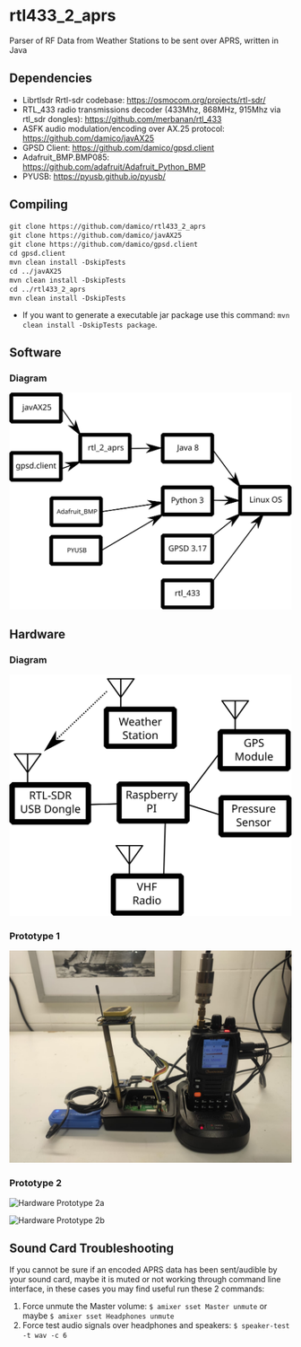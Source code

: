 # rtl433_2_aprs
Parser of RF Data from Weather Stations to be sent over APRS, written in Java

## Dependencies
- Librtlsdr Rrtl-sdr codebase: https://osmocom.org/projects/rtl-sdr/
- RTL_433 radio transmissions decoder (433Mhz, 868MHz, 915Mhz via rtl_sdr dongles): https://github.com/merbanan/rtl_433
- ASFK audio modulation/encoding over AX.25 protocol: https://github.com/damico/javAX25
- GPSD Client: https://github.com/damico/gpsd.client
- Adafruit_BMP.BMP085: https://github.com/adafruit/Adafruit_Python_BMP
- PYUSB: https://pyusb.github.io/pyusb/

## Compiling

```
git clone https://github.com/damico/rtl433_2_aprs
git clone https://github.com/damico/javAX25
git clone https://github.com/damico/gpsd.client
cd gpsd.client
mvn clean install -DskipTests
cd ../javAX25
mvn clean install -DskipTests
cd ../rtl433_2_aprs
mvn clean install -DskipTests
```

- If you want to generate a executable jar package use this command: `mvn clean install -DskipTests package`.

## Software

### Diagram

![Software Diagram](https://raw.githubusercontent.com/damico/rtl433_2_aprs/main/dist/software-diagram.svg)

## Hardware

### Diagram

![Hardware Diagram](https://raw.githubusercontent.com/damico/rtl433_2_aprs/main/dist/hardware-diagram.svg)

### Prototype 1

![Hardware Prototype 1](https://github.com/damico/rtl433_2_aprs/raw/main/dist/hardware-propotype-01.jpeg)

### Prototype 2

![Hardware Prototype 2a](https://github.com/damico/rtl433_2_aprs/assets/692043/e0f4969c-de4a-4d2a-b6a7-7f544a7e9659)

![Hardware Prototype 2b](https://github.com/damico/rtl433_2_aprs/assets/692043/40223f41-0ca4-43f5-90c0-da4e19f70ff6)


## Sound Card Troubleshooting
If you cannot be sure if an encoded APRS data has been sent/audible by your sound card, maybe it is muted or not working through command line interface, in these cases you may find useful run these 2 commands:

1. Force unmute the Master volume: `$ amixer sset Master unmute` or maybe `$ amixer sset Headphones unmute`
2. Force test audio signals over headphones and speakers: `$ speaker-test -t wav -c 6`
